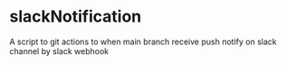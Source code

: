 # slackNotification
A script to git actions to when main branch receive push notify on slack channel by slack webhook
